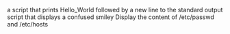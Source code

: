 a script that prints Hello_World followed by a new line to the standard output
script that displays a confused smiley 
Display the content of /etc/passwd and /etc/hosts
